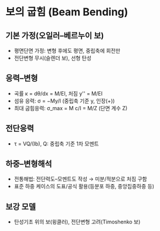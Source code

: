 # 보의 굽힘 (Beam Bending)

## 기본 가정(오일러–베르누이 보)
- 평면단면 가정: 변형 후에도 평면, 중립축에 회전만
- 전단변형 무시(슬렌더 보), 선형 탄성

## 응력–변형
- 곡률 κ = dθ/dx = M/EI,  처짐 y'' = M/EI
- 섬유 응력: σ = −My/I (중립축 기준 y, 인장(+))
- 최대 굽힘응력: σ_max = M c/I = M/Z (단면 계수 Z)

## 전단응력
- τ = VQ/(Ib),  Q: 중립축 기준 1차 모멘트

## 하중–변형해석
- 전통해법: 전단력도–모멘트도 작성 → 미분/적분으로 처짐 구함
- 표준 하중 케이스의 도표/공식 활용(등분포 하중, 중앙집중하중 등)

## 보강 모델
- 탄성기초 위의 보(윙클러), 전단변형 고려(Timoshenko 보)


